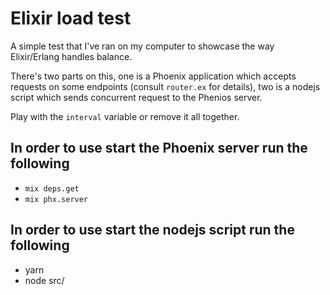 # Elixir load test

A simple test that I've ran on my computer
to showcase the way Elixir/Erlang handles balance.

There's two parts on this, one is a Phoenix application
which accepts requests on some endpoints 
(consult `router.ex` for details), two is a nodejs script
which sends concurrent request to the Phenios server.

Play with the `interval` variable or remove it all
together.

## In order to use start the Phoenix server run the following

- `mix deps.get`
- `mix phx.server`

## In order to use start the nodejs script run the following

- yarn
- node src/

